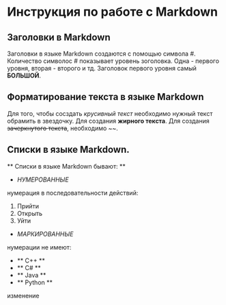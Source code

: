 # Инструкция по работе с Markdown


## Заголовки в Markdown 
Заголовки в языке Markdown создаются с помощью символа #. Количество символос # показывает уровень зоголовка. Одна - первого уровня, вторая - второго и тд. Заголовок первого уровня самый **БОЛЬШОЙ**.

## Форматирование текста в языке Markdown
Для того, чтобы сосздать *крусивный текст* необходимо нужный текст обрамить в звездочку. Для создания **жирного текста**. Для создания ~~зачеркнутого текста~~, необходимо ~~.

## Списки в языке Markdown.
** Списки в языке Markdown бывают: **

- *НУМЕРОВАННЫЕ*

нумерация в последовательности действий:
1. Прийти
2. Открыть
3. Уйти
- *МАРКИРОВАННЫЕ*

нумерации не имеют:

- ** C++ **
- ** C# **
- ** Java **
- ** Python **

изменение 


